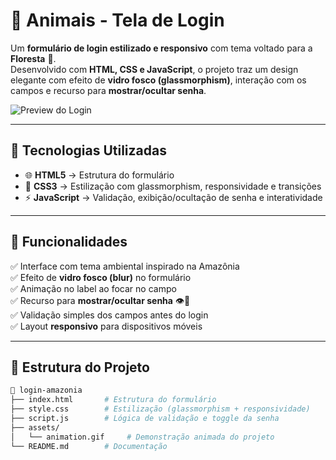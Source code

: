 # 🌳 Animais - Tela de Login  

Um **formulário de login estilizado e responsivo** com tema voltado para a **Floresta** 🌱.  
Desenvolvido com **HTML, CSS e JavaScript**, o projeto traz um design elegante com efeito de **vidro fosco (glassmorphism)**, interação com os campos e recurso para **mostrar/ocultar senha**.  

![Preview do Login](./assets/animation.gif)  

---

## 🚀 Tecnologias Utilizadas  

- 🌐 **HTML5** → Estrutura do formulário  
- 🎨 **CSS3** → Estilização com glassmorphism, responsividade e transições  
- ⚡ **JavaScript** → Validação, exibição/ocultação de senha e interatividade  

---

## 🎯 Funcionalidades  

✅ Interface com tema ambiental inspirado na Amazônia  
✅ Efeito de **vidro fosco (blur)** no formulário  
✅ Animação no label ao focar no campo  
✅ Recurso para **mostrar/ocultar senha** 👁️🙈  
✅ Validação simples dos campos antes do login  
✅ Layout **responsivo** para dispositivos móveis  

---

## 📂 Estrutura do Projeto  

```bash
📁 login-amazonia
├── index.html       # Estrutura do formulário
├── style.css        # Estilização (glassmorphism + responsividade)
├── script.js        # Lógica de validação e toggle da senha
├── assets/
│   └── animation.gif     # Demonstração animada do projeto
└── README.md        # Documentação
